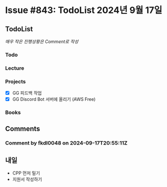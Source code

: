 # Issue #843: TodoList 2024년 9월 17일

## TodoList

*매우 작은 진행상황은 Comment로 작성*

### Todo  

### Lecture

### Projects

- [x] GG 피드백 작업
- [x] GG Discord Bot 서버에 올리기 (AWS Free)

### Books


## Comments

### Comment by fkdl0048 on 2024-09-17T20:55:11Z

## 내일

- CPP 먼저 밀기
- 지원서 작성하기

